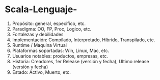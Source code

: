 # Scala-Lenguaje-

<ol>
<li>Propósito: general, especifico, etc.</li>

<li>Paradigma: OO, FP, Proc, Logico, etc.</li>  

<li>Fortalezas y debilidades</li> 

<li>Implementación: Compilado, Interpretado, Híbrido, Transpilado, etc.</li>  

<li>Runtime / Maquina Virtual</li>  

<li>Plataformas soportadas: Win, Linux, Mac, etc.</li>

<li>Usuarios notables: productos, empresas, etc.</li>

<li>Historia: Creadores, 1er Release (versión y fecha), Ultimo release (versión y fecha)</li>  

<li>Estado: Activo, Muerto, etc.</li>

</ol>

